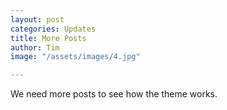 ```yaml
---
layout: post
categories: Updates
title: More Posts
author: Tim
image: "/assets/images/4.jpg"

---
```

We need more posts to see how the theme works.
